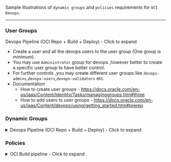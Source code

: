 Sample illustrations of `dynamic groups` and `policies` requirements for `OCI Devops`.

----------

### User Groups

<summary>Devops Pipeline (OCI Repo + Build + Deploy) - Click to expand</summary>

-  Create a user and all the devops users to the user group (One group is minimum).
-  You may use `Administrator` group for devops ,however better to create a specific user group to have better control.
- For further controls ,you may create different user groups like `devops-admins`,`devops-users`,`devops-validators` etc.
- Documentation
    - How to create user groups - https://docs.oracle.com/en-us/iaas/Content/Identity/Tasks/managinggroups.htm#three
    - How to add users to user groups - https://docs.oracle.com/en-us/iaas/Content/devops/using/getting_started.htm#prereq 

</details>

### Dynamic Groups 

<details>
<summary>Devops Pipeline (OCI Repo + Build + Deploy) - Click to expand</summary>

- Create dynamic group (EG: dg-compartname-buildpipeline)for your build pipeline with below rule.

```
ALL {resource.type = 'devopsbuildpipeline', resource.compartment.id = 'compartmentOCID'}

```
- Create dynamic group (EG: dg-compartname-deploymentpipeline)for your deployment pipeline with below rule.

```
All {resource.type = 'devopsdeploypipeline', resource.compartment.id = 'compartmentOCID'}
```

</details>

### Policies

<details>
<summary>OCI Build pipeline - Click to expand</summary>

| Use case | OCI Services  | Statement |
| :---: | :---: | :--- |
| Deliver artifacts  with container registry from Build pipeline | Build pipeline , Container registry | ``` Allow dynamic-group dg-compartname-buildpipeline to manage repos in compartment <compartment_name> ``` |
|Use Vault or Personal Access token (GITHUB/GITLAB etc) with Build piepline |Build pipeline,Vault,Connection|```Allow dynamic-group dg-compartname-buildpipeline to read secret-family in compartment <compartment_name> ```|
|Use OCI Code repo or Invoke deployment from Build pipeline|Build pipeline,Cod repo,Deploy pipeline|```Allow dynamic-group dg-compartname-buildpipeline to manage devops-family in compartment <compartment_name> ```|
|Use Artifact repo with buildpipeline|Buildpipeline,Artifact registry|``` Allow dynamic-group dg-compartname-buildpipeline to manage generic-artifacts in compartment <compartment_name>```|
|Send notifications from buildpipeline|Build pipeline,Notification|```Allow dynamic-group dg-compartname-buildpipeline to use ons-topics in compartment <compartment_name> ```

</details>